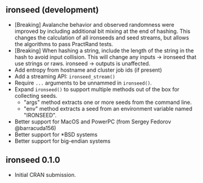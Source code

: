 ## ironseed (development)

* [Breaking] Avalanche behavior and observed randomness were improved by
  including additional bit mixing at the end of hashing. This changes the
  calculation of all ironseeds and seed streams, but allows the algorithms to
  pass PractRand tests.
* [Breaking] When hashing a string, include the length of the string in the hash
  to avoid input collision. This will change any inputs -> ironseed that use
  strings or raws. ironseed -> outputs is unaffected.
* Add entropy from hostname and cluster job ids (if present)
* Add a streaming API: `ironseed_stream()`
* Require `...` arguments to be unnammed in `ironseed()`.
* Expand `ironseed()` to support multiple methods out of the box for collecting
  seeds.
  - "args" method extracts one or more seeds from the command line.
  - "env" method extracts a seed from an environment variable named "IRONSEED".
* Better support for MacOS and PowerPC (from Sergey Fedorov @barracuda156)
* Better support for \*BSD systems
* Better support for big-endian systems

## ironseed 0.1.0

* Initial CRAN submission.
